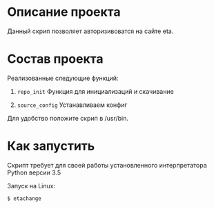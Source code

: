 # Описание проекта

Данный скрип позволяет авторизивоватся на сайте eta.

# Состав проекта 

Реализованные следующие функций:

1) `repo_init`
Функция для инициализаций и скачивание

2) `source_config`
Устанавливаем конфиг

Для удобство положите скрип в /usr/bin.

# Как запустить

Скрипт требует для своей работы установленного интерпретатора Python версии 3.5

Запуск на Linux:

```bash
$ etachange
```